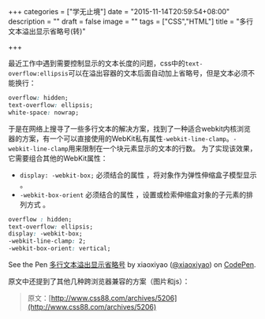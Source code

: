 +++
categories = ["学无止境"]
date = "2015-11-14T20:59:54+08:00"
description = ""
draft = false
image = ""
tags = ["CSS","HTML"]
title = "多行文本溢出显示省略号(转)"

+++

最近工作中遇到需要控制显示的文本长度的问题，css中的`text-overflow:ellipsis`可以在溢出容器的文本后面自动加上省略号，但是文本必须不能换行：
```css
overflow: hidden;
text-overflow: ellipsis;
white-space: nowrap;
```
于是在网络上搜寻了一些多行文本的解决方案，找到了一种适合webkit内核浏览器的方案，有一个可以直接使用的WebKit私有属性`-webkit-line-clamp`。`-webkit-line-clamp`用来限制在一个块元素显示的文本的行数。 为了实现该效果，它需要组合其他的WebKit属性：

* `display: -webkit-box;` 必须结合的属性 ，将对象作为弹性伸缩盒子模型显示 。
* `-webkit-box-orient` 必须结合的属性 ，设置或检索伸缩盒对象的子元素的排列方式 。

```css
overflow : hidden;
text-overflow: ellipsis;
display: -webkit-box;
-webkit-line-clamp: 2;
-webkit-box-orient: vertical;
```
<p data-height="268" data-theme-id="0" data-slug-hash="zvyXmW" data-default-tab="html" data-user="xiaoxiyao" class='codepen'>See the Pen <a href='http://codepen.io/xiaoxiyao/pen/zvyXmW/'>多行文本溢出显示省略号</a> by xiaoxiyao (<a href='http://codepen.io/xiaoxiyao'>@xiaoxiyao</a>) on <a href='http://codepen.io'>CodePen</a>.</p>
<script async src="//assets.codepen.io/assets/embed/ei.js"></script>

原文中还提到了其他几种跨浏览器兼容的方案（图片和js）：

> 原文：[http://www.css88.com/archives/5206](http://www.css88.com/archives/5206)
